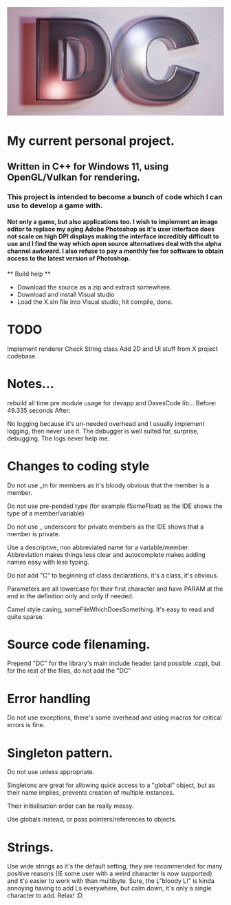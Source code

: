 ![X project logo. Two letters D and C, extruded slightly and placed against a quad within the 3D application Blender.](https://github.com/DavidCradock/DC/blob/51c30954811147e2ef6a3bb882f0f1131df434be/github_images/github_social_image.png)
# My current personal project.
## Written in C++ for Windows 11, using OpenGL/Vulkan for rendering.
### This project is intended to become a bunch of code which I can use to develop a game with.
#### Not only a game, but also applications too. I wish to implement an image editor to replace my aging Adobe Photoshop as it's user interface does not scale on high DPI displays making the interface incredibly difficult to use and I find the way which open source alternatives deal with the alpha channel awkward. I also refuse to pay a monthly fee for software to obtain access to the latest version of Photoshop.
** Build help **
- Download the source as a zip and extract somewhere.
- Download and install Visual studio
- Load the X.sln file into Visual studio, hit compile, done.

# TODO
Implement renderer
Check String class
Add 2D and UI stuff from X project codebase.

# Notes...
rebuild all time pre module usage for devapp and DavesCode lib...
Before: 49.335 seconds
After: 

No logging because it's un-needed overhead and I usually implement logging, then never use it. The debugger is well suited for, surprise, debugging. The logs never help me.

# Changes to coding style

Do not use _m for members as it's bloody obvious that the member is a member.

Do not use pre-pended type (for example fSomeFloat) as the IDE shows the type of a member/variable)

Do not use _ underscore for private members as the IDE shows that a member is private.

Use a descriptive, non abbreviated name for a variable/member. Abbreviation makes things less clear and autocomplete makes adding names easy with less typing.

Do not add "C" to beginning of class declarations, it's a class, it's obvious.

Parameters are all lowercase for their first character and have PARAM at the end in the definition only and only if needed.

Camel style casing, someFileWhichDoesSomething. It's easy to read and quite sparse.

# Source code filenaming.

Prepend "DC" for the library's main include header (and possible .cpp), but for the rest of the files, do not add the "DC"

# Error handling

Do not use exceptions, there's some overhead and using macros for critical errors is fine.

# Singleton pattern.

Do not use unless appropriate.

Singletons are great for allowing quick access to a "global" object, but as their name implies, prevents creation of multiple instances.

Their initialisation order can be really messy.

Use globals instead, or pass pointers/references to objects.

# Strings.

Use wide strings as it's the default setting, they are recommended for many positive reasons (IE some user with a weird character is now supported)
and it's easier to work with than multibyte.
Sure, the L"bloody L!" is kinda annoying having to add Ls everywhere, but calm down, it's only a single character to add. Relax! :D